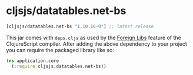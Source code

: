 # cljsjs/datatables.net-bs

[](dependency)
```clojure
[cljsjs/datatables.net-bs "1.10.16-0"] ;; latest release
```
[](/dependency)
This jar comes with `deps.cljs` as used by the [Foreign Libs][flibs] feature
of the ClojureScript compiler. After adding the above dependency to your project you can require the packaged library like so:

```clojure
(ns application.core
  (:require cljsjs.datatables.net-bs))
```

[flibs]: https://clojurescript.org/reference/packaging-foreign-deps
